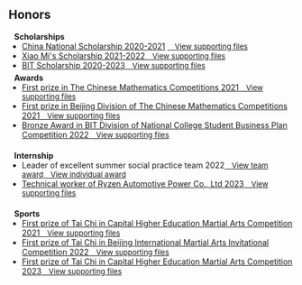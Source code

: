 ## Honors


<h4 style="margin:0 10px 0;">Scholarships</h4>

<ul style="margin:0 0 5px;">
  <li><a href="http://www.moe.gov.cn/jyb_xxgk/s5743/s5744/A05/202112/t20211216_587869.html"><autocolor>China National Scholarship 2020-2021</autocolor></a>     <a href="/assets/supporting_files/guojiang.pdf" class="btn btn-sm z-depth-0" role="button" target="_blank" style="font-size:13px;">&emsp;View supporting files</a>  </li>      


  <li><a href="http://iccv2021.thecvf.com/"><autocolor>Xiao Mi's Scholarship 2021-2022</autocolor></a><a href="/assets/supporting_files/shehuijiang.pdf" class="btn btn-sm z-depth-0" role="button" target="_blank" style="font-size:13px;">&emsp;View supporting files</a>  </li>


  <li><a href="https://xxgk.bit.edu.cn/xsglfwxx/xsjlcfbf/a190714.htm"><autocolor>BIT Scholarship 2020-2023</autocolor></a><a href="/assets/supporting_files/BITjiang.pdf" class="btn btn-sm z-depth-0" role="button" target="_blank" style="font-size:13px;">&emsp;View supporting files</a>  </li>



</ul>

<h4 style="margin:0 10px 0;">Awards</h4>

<ul style="margin:0 0 20px;">
  <li><a href="http://www.cmathc.cn/"><autocolor>First prize in The Chinese Mathematics Competitions 2021</autocolor></a><a href="/assets/supporting_files/NationalMathFirst.pdf" class="btn btn-sm z-depth-0" role="button" target="_blank" style="font-size:13px;">&emsp;View supporting files</a>  </li>

  <li><a href="http://www.cmathc.cn/"><autocolor>First prize in Beijing Division of The Chinese Mathematics Competitions 2021</autocolor></a><a href="/assets/supporting_files/BeijingMathFirst.pdf" class="btn btn-sm z-depth-0" role="button" target="_blank" style="font-size:13px;">&emsp;View supporting files</a>  </li>

  <li><a href="http://www.cmathc.cn/"><autocolor>Bronze Award in BIT Division of National College Student Business Plan Competition 2022</autocolor></a><a href="/assets/supporting_files/Tiaozhanbei.pdf" class="btn btn-sm z-depth-0" role="button" target="_blank" style="font-size:13px;">&emsp;View supporting files</a>  </li>

</ul>

</ul>

<h4 style="margin:0 10px 0;">Internship </h4>

<ul style="margin:0 0 20px;">
  <li><a><autocolor>Leader of excellent summer social practice team 2022</autocolor></a><a href="/assets/supporting_files/youxiushijiantuandui.pdf" class="btn btn-sm z-depth-0" role="button" target="_blank" style="font-size:13px;">&emsp;View team award</a><a href="/assets/supporting_files/youxiushijiantuanyuan.pdf" class="btn btn-sm z-depth-0" role="button" target="_blank" style="font-size:13px;">&emsp;View individual award</a></li>

  <li><a href="https://www.wsjbs.com/"><autocolor>Technical worker of Ryzen Automotive Power Co., Ltd 2023</autocolor></a><a href="/assets/supporting_files/shixi.pdf" class="btn btn-sm z-depth-0" role="button" target="_blank" style="font-size:13px;">&emsp;View supporting files</a>  </li>

</ul>

</ul>

<h4 style="margin:0 10px 0;">Sports</h4>

<ul style="margin:0 0 20px;">
  <li><a href="https://www.bjcac.org.cn/"><autocolor>First prize of Tai Chi in Capital Higher Education Martial Arts Competition 2021</autocolor></a><a href="/assets/supporting_files/2021TaiChi.pdf" class="btn btn-sm z-depth-0" role="button" target="_blank" style="font-size:13px;">&emsp;View supporting files</a>  </li>

  <li><a href="https://www.wsjbs.com/"><autocolor>First prize of Tai Chi in Beijing International Martial Arts Invitational Competition 2022</autocolor></a><a href="/assets/supporting_files/BEIJINGTaiChi.pdf" class="btn btn-sm z-depth-0" role="button" target="_blank" style="font-size:13px;">&emsp;View supporting files</a>  </li>

  <li><a href="https://www.bjcac.org.cn/"><autocolor>First prize of Tai Chi in Capital Higher Education Martial Arts Competition 2023</autocolor></a><a href="/assets/supporting_files/2023TaiChi.pdf" class="btn btn-sm z-depth-0" role="button" target="_blank" style="font-size:13px;">&emsp;View supporting files</a>  </li>

</ul>